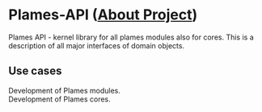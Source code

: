 # Plames-API ([About Project](http://example.com/))
Plames API - kernel library for all plames modules also for cores. This is a description of all major interfaces of domain objects.
## Use cases
Development of Plames modules.</br>
Development of Plames cores.
